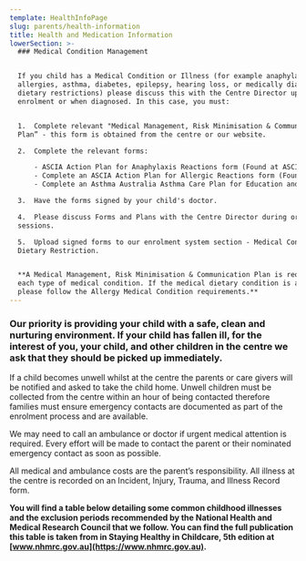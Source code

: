 ```yaml
---
template: HealthInfoPage
slug: parents/health-information
title: Health and Medication Information
lowerSection: >-
  ### Medical Condition Management


  If you child has a Medical Condition or Illness (for example anaphylaxis,
  allergies, asthma, diabetes, epilepsy, hearing loss, or medically diagnosed
  dietary restrictions) please discuss this with the Centre Director upon
  enrolment or when diagnosed. In this case, you must:


  1.  Complete relevant "Medical Management, Risk Minimisation & Communication
  Plan” - this form is obtained from the centre or our website.

  2.  Complete the relevant forms:

      - ASCIA Action Plan for Anaphylaxis Reactions form (Found at ASCIA - www.allergy.org.au); or
      - Complete an ASCIA Action Plan for Allergic Reactions form (Found at ASCIA - www.allergy.org.au); or
      - Complete an Asthma Australia Asthma Care Plan for Education and Care Centre form (Found at Asthma Australia - www.asthmaaustralia.org.au)

  3.  Have the forms signed by your child's doctor.

  4.  Please discuss Forms and Plans with the Centre Director during orientation
  sessions.

  5.  Upload signed forms to our enrolment system section - Medical Condition &
  Dietary Restriction.


  **A Medical Management, Risk Minimisation & Communication Plan is required for
  each type of medical condition. If the medical dietary condition is an allergy
  please follow the Allergy Medical Condition requirements.**
---
```

### Our priority is providing your child with a safe, clean and nurturing environment. If your child has fallen ill, for the interest of you, your child, and other children in the centre we ask that they should be picked up immediately.

If a child becomes unwell whilst at the centre the parents or care givers will be notified and asked to take the child home. Unwell children must be collected from the centre within an hour of being contacted therefore families must ensure emergency contacts are documented as part of the enrolment process and are available.

We may need to call an ambulance or doctor if urgent medical attention is required. Every effort will be made to contact the parent or their nominated emergency contact as soon as possible.

All medical and ambulance costs are the parent’s responsibility. All illness at the centre is recorded on an Incident, Injury, Trauma, and Illness Record form.

**You will find a table below detailing some common childhood illnesses and the exclusion periods recommended by the National Health and Medical Research Council that we follow. You can find the full publication this table is taken from in Staying Healthy in Childcare, 5th edition at [www.nhmrc.gov.au](https://www.nhmrc.gov.au).**
